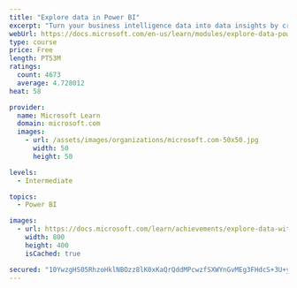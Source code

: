 ```yaml
---
title: "Explore data in Power BI"
excerpt: "Turn your business intelligence data into data insights by creating and configuring Power BI dashboards."
webUrl: https://docs.microsoft.com/en-us/learn/modules/explore-data-power-bi/
type: course
price: Free
length: PT53M
ratings:
  count: 4673
  average: 4.728012
heat: 58

provider:
  name: Microsoft Learn
  domain: microsoft.com
  images:
    - url: /assets/images/organizations/microsoft.com-50x50.jpg
      width: 50
      height: 50

levels:
  - Intermediate

topics:
  - Power BI

images:
  - url: https://docs.microsoft.com/learn/achievements/explore-data-with-power-bi-desktop-social.png
    width: 800
    height: 400
    isCached: true

secured: "10YwzgHS05RhzoHklNBOzz8lK0xKaQrQddMPcwzfSXWYnGvMEg3FHdcS+3U+yeS0tlaoaKGlRu3YmAomNv4Vxn4sEVOQ7zd/sIPU/kR+NLO6flVL/sJFWSOvFk48E/gPinItBvG2HyQXd7cWk5gzAxZFZE8S17AcFD+/QiFrJ/n04THLOJvBvIApocjo7zkwUiPjxzPRHv1MEfEGiXecYf14heu1dluYKybh0Kp7QY9e/x8rujShc6FR0/0IIQuBFTBPNVXsMzNcfiYVP7UG4DBe8DR/hGDFmxTbZ3U4rAFeKCQuyVCRGfk7rOjjDHq9voOz7jE5TGRmBZIm5VlsZW31yt6e/20VeP6uIbS33zbYy9dVMtNOvge6nCpGWuxqT1P/6b5b84QvsvNP3VstN5jOWf24XtHCgLw070jm/lc=;JxDUsqji6+CNKYHHjfJEtw=="
---
```


